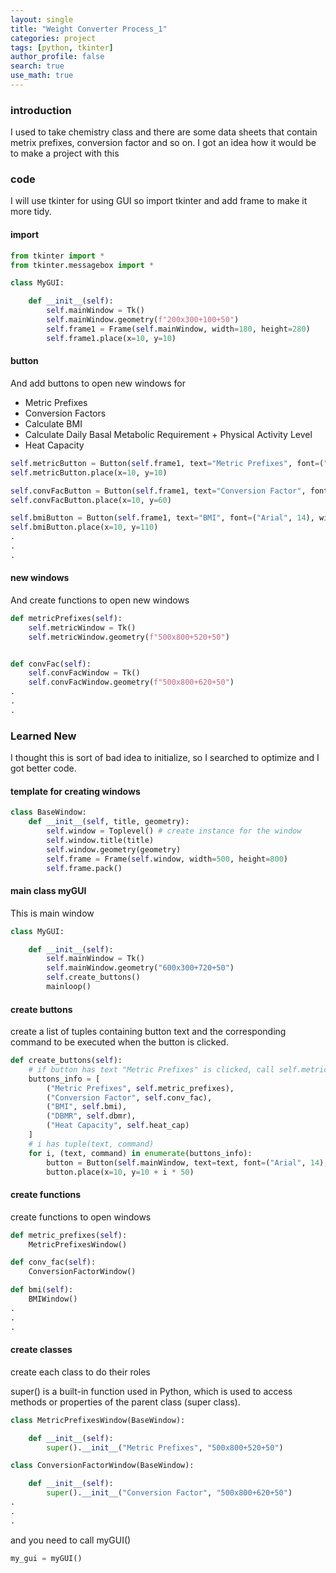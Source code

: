 ```yaml
---
layout: single
title: "Weight Converter Process_1"
categories: project
tags: [python, tkinter]
author_profile: false
search: true
use_math: true
---
```


### introduction

I used to take chemistry class and there are some data sheets that contain metrix prefixes, conversion factor and so on. I got an idea how it would be to make a project with this

### code

I will use tkinter for using GUI so import tkinter and add frame to make it more tidy.

#### import

```python
from tkinter import *
from tkinter.messagebox import *

class MyGUI:

    def __init__(self):
        self.mainWindow = Tk()
        self.mainWindow.geometry(f"200x300+100+50")
        self.frame1 = Frame(self.mainWindow, width=180, height=280)
        self.frame1.place(x=10, y=10)
```

#### button

And add buttons to open new windows for

- Metric Prefixes
- Conversion Factors
- Calculate BMI
- Calculate Daily Basal Metabolic Requirement + Physical Activity Level
- Heat Capacity

```python
self.metricButton = Button(self.frame1, text="Metric Prefixes", font=("Arial", 14), width=15, command=self.metricPrefixes)
self.metricButton.place(x=10, y=10)

self.convFacButton = Button(self.frame1, text="Conversion Factor", font=("Arial", 14), width=15, command=self.convFac)
self.convFacButton.place(x=10, y=60)

self.bmiButton = Button(self.frame1, text="BMI", font=("Arial", 14), width=15, command=self.bmi)
self.bmiButton.place(x=10, y=110)
.
.
.
```

#### new windows

And create functions to open new windows

```python
def metricPrefixes(self):
    self.metricWindow = Tk()
    self.metricWindow.geometry(f"500x800+520+50")


def convFac(self):
    self.convFacWindow = Tk()
    self.convFacWindow.geometry(f"500x800+620+50")
.
.
.
```

### Learned New

I thought this is sort of bad idea to initialize, so I searched to optimize and I got better code.

#### template for creating windows

```python
class BaseWindow:
    def __init__(self, title, geometry):
        self.window = Toplevel() # create instance for the window
        self.window.title(title)
        self.window.geometry(geometry)
        self.frame = Frame(self.window, width=500, height=800)
        self.frame.pack()
```

#### main class myGUI

This is main window

```python
class MyGUI:

    def __init__(self):
        self.mainWindow = Tk()
        self.mainWindow.geometry("600x300+720+50")
        self.create_buttons()
        mainloop()


```

#### create buttons

create a list of tuples containing button text and the corresponding command to be executed when the button is clicked.

```python
def create_buttons(self):
    # if button has text "Metric Prefixes" is clicked, call self.metric_prefixes
    buttons_info = [
        ("Metric Prefixes", self.metric_prefixes),
        ("Conversion Factor", self.conv_fac),
        ("BMI", self.bmi),
        ("DBMR", self.dbmr),
        ("Heat Capacity", self.heat_cap)
    ]
    # i has tuple(text, command)
    for i, (text, command) in enumerate(buttons_info):
        button = Button(self.mainWindow, text=text, font=("Arial", 14), width=15, command=command)
        button.place(x=10, y=10 + i * 50)
```

#### create functions

create functions to open windows

```python
def metric_prefixes(self):
    MetricPrefixesWindow()

def conv_fac(self):
    ConversionFactorWindow()

def bmi(self):
    BMIWindow()
.
.
.
```

#### create classes

create each class to do their roles

super() is a built-in function used in Python, which is used to access methods or properties of the parent class (super class).

```python
class MetricPrefixesWindow(BaseWindow):

    def __init__(self):
        super().__init__("Metric Prefixes", "500x800+520+50")

class ConversionFactorWindow(BaseWindow):

    def __init__(self):
        super().__init__("Conversion Factor", "500x800+620+50")
.
.
.
```

and you need to call myGUI()

```python
my_gui = myGUI()
```
